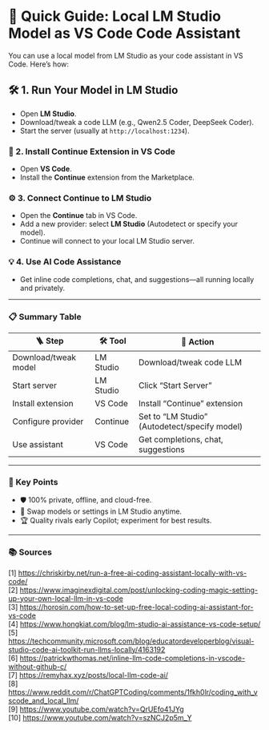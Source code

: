 # 🚀 Quick Guide: Local LM Studio Model as VS Code Code Assistant

You can use a local model from LM Studio as your code assistant in VS Code. Here’s how:

## 🛠️ 1. Run Your Model in LM Studio

- Open **LM Studio**.
- Download/tweak a code LLM (e.g., Qwen2.5 Coder, DeepSeek Coder).
- Start the server (usually at `http://localhost:1234`).

### 🧩 2. Install Continue Extension in VS Code

- Open **VS Code**.
- Install the **Continue** extension from the Marketplace.

### ⚙️ 3. Connect Continue to LM Studio

- Open the **Continue** tab in VS Code.
- Add a new provider: select **LM Studio** (Autodetect or specify your model).
- Continue will connect to your local LM Studio server.

### 💡 4. Use AI Code Assistance

- Get inline code completions, chat, and suggestions—all running locally and privately.

---

### 📋 Summary Table

| 🪜 Step               | 🛠️ Tool      | 📝 Action                                      |
|----------------------|--------------|------------------------------------------------|
| Download/tweak model | LM Studio    | Download/tweak code LLM                        |
| Start server         | LM Studio    | Click “Start Server”                           |
| Install extension    | VS Code      | Install “Continue” extension                   |
| Configure provider   | Continue     | Set to “LM Studio” (Autodetect/specify model)  |
| Use assistant        | VS Code      | Get completions, chat, suggestions             |

---

### 🔑 Key Points

- 🛡️ 100% private, offline, and cloud-free.
- 🔄 Swap models or settings in LM Studio anytime.
- 🏆 Quality rivals early Copilot; experiment for best results.

---

### 📚 Sources

[1] <https://chriskirby.net/run-a-free-ai-coding-assistant-locally-with-vs-code/>  
[2] <https://www.imaginexdigital.com/post/unlocking-coding-magic-setting-up-your-own-local-llm-in-vs-code>  
[3] <https://horosin.com/how-to-set-up-free-local-coding-ai-assistant-for-vs-code>  
[4] <https://www.hongkiat.com/blog/lm-studio-ai-assistance-vs-code-setup/>  
[5] <https://techcommunity.microsoft.com/blog/educatordeveloperblog/visual-studio-code-ai-toolkit-run-llms-locally/4163192>  
[6] <https://patrickwthomas.net/inline-llm-code-completions-in-vscode-without-github-c/>  
[7] <https://remyhax.xyz/posts/local-llm-code-ai/>  
[8] <https://www.reddit.com/r/ChatGPTCoding/comments/1fkh0lr/coding_with_vscode_and_local_llm/>  
[9] <https://www.youtube.com/watch?v=QrUEfo41JYg>  
[10] <https://www.youtube.com/watch?v=szNCJ2p5m_Y>  
